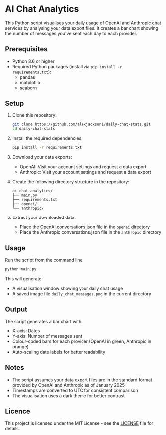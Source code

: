 # AI Chat Analytics

This Python script visualises your daily usage of OpenAI and Anthropic chat services by analysing your data export files. It creates a bar chart showing the number of messages you've sent each day to each provider.

## Prerequisites

- Python 3.6 or higher
- Required Python packages (install via `pip install -r requirements.txt`):
  - pandas
  - matplotlib
  - seaborn

## Setup

1. Clone this repository:
   ```bash
   git clone https://github.com/alexjackson1/daily-chat-stats.git
   cd daily-chat-stats
   ```

2. Install the required dependencies:
   ```bash
   pip install -r requirements.txt
   ```

3. Download your data exports:
   - OpenAI: Visit your account settings and request a data export
   - Anthropic: Visit your account settings and request a data export

4. Create the following directory structure in the repository:
   ```
   ai-chat-analytics/
   ├── main.py
   ├── requirements.txt
   ├── openai/
   └── anthropic/
   ```

5. Extract your downloaded data:
   - Place the OpenAI conversations.json file in the `openai` directory
   - Place the Anthropic conversations.json file in the `anthropic` directory

## Usage

Run the script from the command line:

```bash
python main.py
```

This will generate:
- A visualisation window showing your daily chat usage
- A saved image file `daily_chat_messages.png` in the current directory

## Output

The script generates a bar chart with:
- X-axis: Dates
- Y-axis: Number of messages sent
- Colour-coded bars for each provider (OpenAI in green, Anthropic in orange)
- Auto-scaling date labels for better readability

## Notes

- The script assumes your data export files are in the standard format provided by OpenAI and Anthropic as of January 2025
- Timestamps are converted to UTC for consistent comparison
- The visualisation uses a dark theme for better contrast

## Licence

This project is licensed under the MIT License - see the [LICENSE](LICENSE) file for details.
